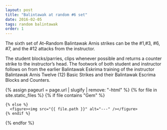 ```yaml
---
layout: post
title: "Balintawak at random #6 set"
date: 2016-02-05
tags: random balintawak
order: 1
---
```


The sixth set of At–Random Balintawak Arnis strikes can be the #1,#3, #6, #7, and the #12 attacks from the instructor.

The student blocks/parries, clips whenever possible and returns a counter strike to the instructor’s head. The footwork of both student and instructor follows on from the earlier Balintawak Eskrima training of the instructor Balintawak Arnis Twelve (12) Basic Strikes and their Balintawak Escrima Blocks and Counters.

<div class="article-images">
  {% assign pageurl = page.url | slugify | remove: "-html" %}
  {% for file in site.static_files %}
    {% if file contains "Gem" %}

    {% else %}
      <figure><img src="{{ file.path }}" alt="---" /></figure>
    {% endif %}
  {% endfor %}
</div>
